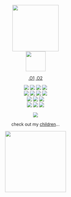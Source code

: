 <p align="center">
  <img src="https://i.postimg.cc/sxFsJfzC/2ily.gif" height="152"> <br>
    <img src="https://spotify-github-profile.kittinanx.com/api/view?uid=t347n58tjvzwmecnsr68wrdy9&cover_image=true&theme=natemoo-re&show_offline=false&background_color=242c31&interchange=true&bar_color=b7be9c&bar_color_cover=false)](https://github.com/kittinan/spotify-github-profile" height="65">
</p>


<p align="center"> <a href="https://bundles.cc/EXENTASER">.O1</a> <a href="https://aoiveae.atabook.org/">.O2</a> </p>

  
  <p align="center">
  <img src="https://i.postimg.cc/LhF4fxrk/tumblr_8db257366fc8585c17164cf803edc194_f6b6de09_100.jpg"/> <img src="https://64.media.tumblr.com/cd0b1c61e445ef1769ec10ea44d4a5b9/5dae19f76b7ce58c-0e/s100x200/804a79d22144b7c6bd13a46edf4b837377b3b66d.pnj"/> <img src="https://i.postimg.cc/MZ4DKqTh/c4cf9a49.png"/> <img src="https://i.postimg.cc/W42cHwtj/thebread-5.gif"/> <br>
   <img src="https://i.postimg.cc/Rhrn6F6c/image.png"/> <img src="https://i.postimg.cc/W3sMmnPv/tumblr_844652d1cf8d2c0fab25d6dd0c199452_e713bd7f_100.jpg">  <img src="https://i.postimg.cc/gc6cR4ZB/garfpenis-5.gif"/> <img src="https://64.media.tumblr.com/983e3e3c2b5c5b064c7580ee31c91127/4d145cf7f7f9b7d3-92/s100x200/e3bd094e43ae7c020712a53d15d04d0974f5f214.gifv"/> <br>
   <img src="https://i.postimg.cc/ncqhZtD3/tumblr-static-3605e9xqzlq8o40s0g0s80okc.gif"> <img src="https://i.postimg.cc/nLbKrxRM/d57c761275e8498095f011b8ad6a3e0bf03a7df2.gif"> <img src="https://i.postimg.cc/KcdtWCFJ/in_the_lab.gif"> <br>
    <img src="https://i.postimg.cc/k4V7HrCF/02.webp"> <img src="https://i.postimg.cc/t4Wz1gTG/f08d57af3010ac0e7460fbe315a8ebe8.gif"> <img src="https://i.postimg.cc/jdPv3TWQ/023502195767088a9c9d5d8eeb686f8be33e945b.gif">
  </p>
   
  <p align="center">
  <img src="https://i.postimg.cc/YCBjNHkB/2c8ef4f6e48d535e91751056b0a0f7628333a3c2.gif">
  </p> 

<p align="center"> check out my <a href="https://tamanotchi.world/u/7524">children</a>...</p>

  <p align="center">
  <img src="https://i.postimg.cc/WbZZgxSL/wlc.png" height="200">
  </p>


